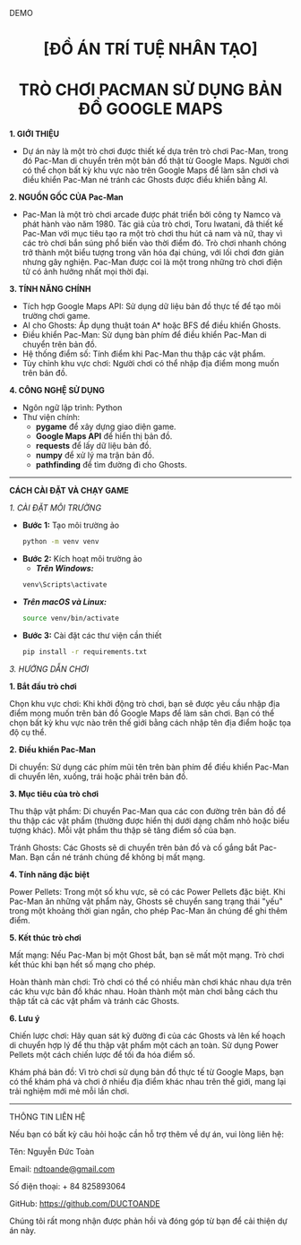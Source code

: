 DEMO
<h1 align="center">[ĐỒ ÁN TRÍ TUỆ NHÂN TẠO]</h1>
<h1 align="center">TRÒ CHƠI PACMAN SỬ DỤNG BẢN ĐỒ GOOGLE MAPS</h1>

**1. GIỚI THIỆU**
- Dự án này là một trò chơi được thiết kế dựa trên trò chơi Pac-Man, trong đó Pac-Man di chuyển trên một bản đồ thật từ Google Maps. Người chơi có thể chọn bất kỳ khu vực nào trên Google Maps để làm sân chơi và điều khiển Pac-Man né tránh các Ghosts được điều khiển bằng Al.

**2. NGUỒN GỐC CỦA Pac-Man**

- Pac-Man là một trò chơi arcade được phát triển bởi công ty Namco và phát hành vào năm 1980. Tác giả của trò chơi, Toru Iwatani, đã thiết kế Pac-Man với mục tiêu tạo ra một trò chơi thu hút cả nam và nữ, thay vì các trò chơi bắn súng phổ biến vào thời điểm đó. Trò chơi nhanh chóng trở thành một biểu tượng trong văn hóa đại chúng, với lối chơi đơn giản nhưng gây nghiện. Pac-Man được coi là một trong những trò chơi điện tử có ảnh hưởng nhất mọi thời đại.

**3. TÍNH NĂNG CHÍNH**

* Tích hợp Google Maps API: Sử dụng dữ liệu bản đồ thực tế để tạo môi trường chơi game.
* AI cho Ghosts: Áp dụng thuật toán A* hoặc BFS để điều khiển Ghosts.
* Điều khiển Pac-Man: Sử dụng bàn phím để điều khiển Pac-Man di chuyển trên bản đồ.
* Hệ thống điểm số: Tính điểm khi Pac-Man thu thập các vật phẩm.
* Tùy chỉnh khu vực chơi: Người chơi có thể nhập địa điểm mong muốn trên bản đồ.

**4. CÔNG NGHỆ SỬ DỤNG**
* Ngôn ngữ lập trình: Python
* Thư viện chính:
  * **pygame** để xây dựng giao diện game.
  * **Google Maps API** để hiển thị bản đồ.
  * **requests** để lấy dữ liệu bản đồ.
  * **numpy** để xử lý ma trận bản đồ.
  * **pathfinding** để tìm đường đi cho Ghosts.

***
**CÁCH CÀI ĐẶT VÀ CHẠY GAME**

_1. CÀI ĐẶT MÔI TRƯỜNG_
* **Bước 1:** Tạo môi trường ảo
  ````bash
  python -m venv venv
  ````
* **Bước 2:** Kích hoạt môi trường ảo
  * _**Trên Windows:**_
   ````bash
  venv\Scripts\activate
  ````
* _**Trên macOS và Linux:**_
  ````bash
  source venv/bin/activate
  ````
* **Bước 3:** Cài đặt các thư viện cần thiết
  ````bash
  pip install -r requirements.txt
  ````
_3. HƯỚNG DẪN CHƠI_

**1. Bắt đầu trò chơi**

Chọn khu vực chơi: Khi khởi động trò chơi, bạn sẽ được yêu cầu nhập địa điểm mong muốn trên bản đồ Google Maps để làm sân chơi. Bạn có thể chọn bất kỳ khu vực nào trên thế giới bằng cách nhập tên địa điểm hoặc tọa độ cụ thể.​

**2. Điều khiển Pac-Man**

Di chuyển: Sử dụng các phím mũi tên trên bàn phím để điều khiển Pac-Man di chuyển lên, xuống, trái hoặc phải trên bản đồ.​

**3. Mục tiêu của trò chơi**

Thu thập vật phẩm: Di chuyển Pac-Man qua các con đường trên bản đồ để thu thập các vật phẩm (thường được hiển thị dưới dạng chấm nhỏ hoặc biểu tượng khác). Mỗi vật phẩm thu thập sẽ tăng điểm số của bạn.​

Tránh Ghosts: Các Ghosts sẽ di chuyển trên bản đồ và cố gắng bắt Pac-Man. Bạn cần né tránh chúng để không bị mất mạng.​

**4. Tính năng đặc biệt**

Power Pellets: Trong một số khu vực, sẽ có các Power Pellets đặc biệt. Khi Pac-Man ăn những vật phẩm này, Ghosts sẽ chuyển sang trạng thái "yếu" trong một khoảng thời gian ngắn, cho phép Pac-Man ăn chúng để ghi thêm điểm.​


**5. Kết thúc trò chơi**

Mất mạng: Nếu Pac-Man bị một Ghost bắt, bạn sẽ mất một mạng. Trò chơi kết thúc khi bạn hết số mạng cho phép.​

Hoàn thành màn chơi: Trò chơi có thể có nhiều màn chơi khác nhau dựa trên các khu vực bản đồ khác nhau. Hoàn thành một màn chơi bằng cách thu thập tất cả các vật phẩm và tránh các Ghosts.​

**6. Lưu ý**

Chiến lược chơi: Hãy quan sát kỹ đường đi của các Ghosts và lên kế hoạch di chuyển hợp lý để thu thập vật phẩm một cách an toàn. Sử dụng Power Pellets một cách chiến lược để tối đa hóa điểm số.​

Khám phá bản đồ: Vì trò chơi sử dụng bản đồ thực tế từ Google Maps, bạn có thể khám phá và chơi ở nhiều địa điểm khác nhau trên thế giới, mang lại trải nghiệm mới mẻ mỗi lần chơi.
***

THÔNG TIN LIÊN HỆ

Nếu bạn có bất kỳ câu hỏi hoặc cần hỗ trợ thêm về dự án, vui lòng liên hệ:

Tên: Nguyễn Đức Toàn

Email: ndtoande@gmail.com

Số điện thoại: + 84 825893064

GitHub: https://github.com/DUCTOANDE

Chúng tôi rất mong nhận được phản hồi và đóng góp từ bạn để cải thiện dự án này.